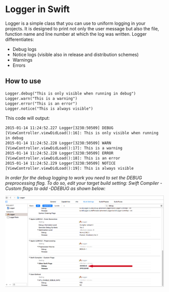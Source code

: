 Logger in Swift
==============

Logger is a simple class that you can use to uniform logging in your projects. It is designed to print not only the user 
message but also the file, function name and line number at which the log was written. Logger differentiates:

- Debug logs
- Notice logs (visible also in release and distribution schemes)
- Warnings
- Errors

How to use
--------------

    Logger.debug("This is only visible when running in debug")
    Logger.warn("This is a warning")
    Logger.error("This is an error")
    Logger.notice("This is always visible")

This code will output:

    2015-01-14 11:24:52.227 Logger[3238:50509] DEBUG  [ViewController.viewDidLoad():16]: This is only visible when running in debug
    2015-01-14 11:24:52.228 Logger[3238:50509] WARN   [ViewController.viewDidLoad():17]: This is a warning
    2015-01-14 11:24:52.228 Logger[3238:50509] ERROR  [ViewController.viewDidLoad():18]: This is an error
    2015-01-14 11:24:52.229 Logger[3238:50509] NOTICE [ViewController.viewDidLoad():19]: This is always visible

*In order for the debug logging to work you need to set the DEBUG preprocessing flag. To do so, edit your target 
build setting: Swift Compiler - Custom flags to add -DDEBUG as shown below:*

![alt tag](https://github.com/Starscream27/Logger/blob/master/DEBUG_flag.png)
